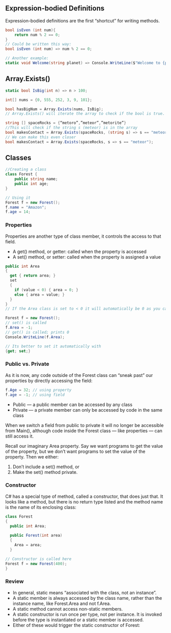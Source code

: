 ## Expression-bodied Definitions
Expression-bodied definitions are the first “shortcut” for writing methods.

```c#
bool isEven (int num){
    return num % 2 == 0;
}
// Could be written this way:
bool isEven (int num) => num % 2 == 0;

// Another example:
static void Welcome(string planet) => Console.WriteLine($"Welcome to {planet}");
```


## Array.Exists()
```c#
static bool IsBig(int n) => n > 100;

int[] nums = {0, 555, 252, 3, 9, 101};

bool hasBigNum = Array.Exists(nums, IsBig);
// Array.Exists() will iterate the array to check if the bool is true. If one is true it will print true.

string [] spaceRocks = {“metoro”,”meteor”,”metorite”}
//This will check if the string s (meteor) is in the array
bool makesContact = Array.Exists(spaceRocks, (string s) => s == "meteor");
// We can make this even closer
bool makesContact = Array.Exists(spaceRocks, s => s == "meteor");
```


## Classes

```c#
//Creating a class
class Forest {
    public string name;
    public int age;
}

// Using it
Forest f = new Forest();
f.name = "Amazon";
f.age = 14;
```
### Properties
Properties are another type of class member, it controls the access to that field.
+ A get() method, or getter: called when the property is accessed
+ A set() method, or setter: called when the property is assigned a value

```c#
public int Area
{
  get { return area; }
  set 
  { 
    if (value < 0) { area = 0; }
    else { area = value; }
  }
}
// If the Area class is set to < 0 it will automatically be 0 as you cannot have a negative Area.

Forest f = new Forest();
// set() is called
f.Area = -1; 
// get() is called; prints 0
Console.WriteLine(f.Area);

// Its better to set it automatically with
{get; set;}
```
### Public vs. Private
As it is now, any code outside of the Forest class can “sneak past” our properties by directly accessing the field:
```c#
f.Age = 32; // using property
f.age = -1; // using field
```
+ Public — a public member can be accessed by any class
+ Private — a private member can only be accessed by code in the same class

When we switch a field from public to private it will no longer be accessible from Main(), although code inside the Forest class — like properties — can still access it. 

Recall our imaginary Area property. Say we want programs to get the value of the property, but we don’t want programs to set the value of the property. Then we either:
1. Don’t include a set() method, or
2. Make the set() method private.

### Constructor
C# has a special type of method, called a constructor, that does just that. It looks like a method, but there is no return type listed and the method name is the name of its enclosing class:

```c#
class Forest
{
  public int Area;
 
  public Forest(int area)
  {
    Area = area;
  }

// Constructor is called here
Forest f = new Forest(400);
}

```

### Review
+ In general, static means “associated with the class, not an instance”.
+ A static member is always accessed by the class name, rather than the instance name, like Forest.Area and not f.Area.
+ A static method cannot access non-static members.
+ A static constructor is run once per type, not per instance. It is invoked before the type is instantiated or a static member is accessed.
+ Either of these would trigger the static constructor of Forest:

